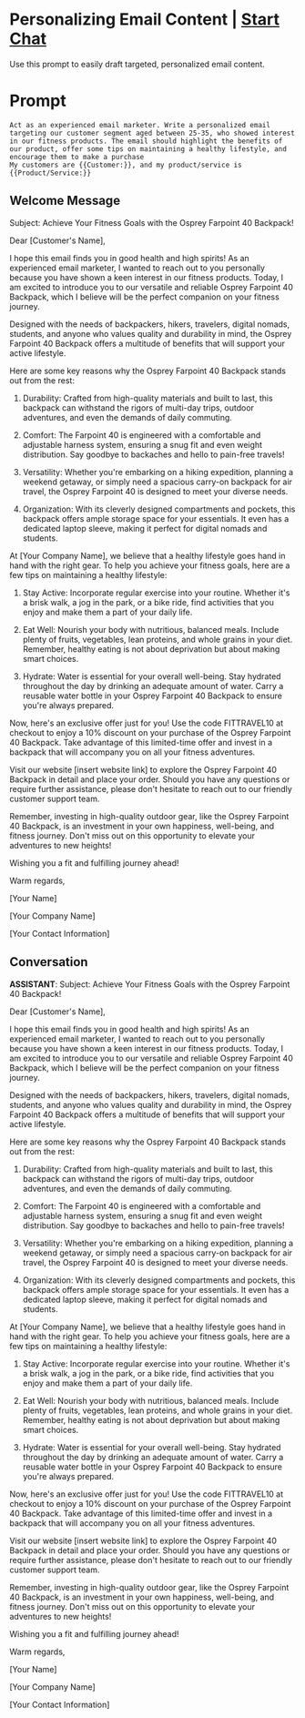 

# Personalizing Email Content | [Start Chat](https://gptcall.net/chat.html?data=%7B%22contact%22%3A%7B%22id%22%3A%22zYR0AyYXiKxKJ6VlImw0_%22%2C%22flow%22%3Atrue%7D%7D)
Use this prompt to easily draft targeted, personalized email content.

# Prompt

```
Act as an experienced email marketer. Write a personalized email targeting our customer segment aged between 25-35, who showed interest in our fitness products. The email should highlight the benefits of our product, offer some tips on maintaining a healthy lifestyle, and encourage them to make a purchase
My customers are {{Customer:}}, and my product/service is {{Product/Service:}}
```

## Welcome Message
Subject: Achieve Your Fitness Goals with the Osprey Farpoint 40 Backpack!



Dear [Customer's Name],



I hope this email finds you in good health and high spirits! As an experienced email marketer, I wanted to reach out to you personally because you have shown a keen interest in our fitness products. Today, I am excited to introduce you to our versatile and reliable Osprey Farpoint 40 Backpack, which I believe will be the perfect companion on your fitness journey.



Designed with the needs of backpackers, hikers, travelers, digital nomads, students, and anyone who values quality and durability in mind, the Osprey Farpoint 40 Backpack offers a multitude of benefits that will support your active lifestyle.



Here are some key reasons why the Osprey Farpoint 40 Backpack stands out from the rest:



1. Durability: Crafted from high-quality materials and built to last, this backpack can withstand the rigors of multi-day trips, outdoor adventures, and even the demands of daily commuting.



2. Comfort: The Farpoint 40 is engineered with a comfortable and adjustable harness system, ensuring a snug fit and even weight distribution. Say goodbye to backaches and hello to pain-free travels!



3. Versatility: Whether you're embarking on a hiking expedition, planning a weekend getaway, or simply need a spacious carry-on backpack for air travel, the Osprey Farpoint 40 is designed to meet your diverse needs.



4. Organization: With its cleverly designed compartments and pockets, this backpack offers ample storage space for your essentials. It even has a dedicated laptop sleeve, making it perfect for digital nomads and students.



At [Your Company Name], we believe that a healthy lifestyle goes hand in hand with the right gear. To help you achieve your fitness goals, here are a few tips on maintaining a healthy lifestyle:



1. Stay Active: Incorporate regular exercise into your routine. Whether it's a brisk walk, a jog in the park, or a bike ride, find activities that you enjoy and make them a part of your daily life.



2. Eat Well: Nourish your body with nutritious, balanced meals. Include plenty of fruits, vegetables, lean proteins, and whole grains in your diet. Remember, healthy eating is not about deprivation but about making smart choices.



3. Hydrate: Water is essential for your overall well-being. Stay hydrated throughout the day by drinking an adequate amount of water. Carry a reusable water bottle in your Osprey Farpoint 40 Backpack to ensure you're always prepared.



Now, here's an exclusive offer just for you! Use the code FITTRAVEL10 at checkout to enjoy a 10% discount on your purchase of the Osprey Farpoint 40 Backpack. Take advantage of this limited-time offer and invest in a backpack that will accompany you on all your fitness adventures.



Visit our website [insert website link] to explore the Osprey Farpoint 40 Backpack in detail and place your order. Should you have any questions or require further assistance, please don't hesitate to reach out to our friendly customer support team.



Remember, investing in high-quality outdoor gear, like the Osprey Farpoint 40 Backpack, is an investment in your own happiness, well-being, and fitness journey. Don't miss out on this opportunity to elevate your adventures to new heights!



Wishing you a fit and fulfilling journey ahead!



Warm regards,



[Your Name]

[Your Company Name]

[Your Contact Information]

## Conversation

**ASSISTANT**: Subject: Achieve Your Fitness Goals with the Osprey Farpoint 40 Backpack!



Dear [Customer's Name],



I hope this email finds you in good health and high spirits! As an experienced email marketer, I wanted to reach out to you personally because you have shown a keen interest in our fitness products. Today, I am excited to introduce you to our versatile and reliable Osprey Farpoint 40 Backpack, which I believe will be the perfect companion on your fitness journey.



Designed with the needs of backpackers, hikers, travelers, digital nomads, students, and anyone who values quality and durability in mind, the Osprey Farpoint 40 Backpack offers a multitude of benefits that will support your active lifestyle.



Here are some key reasons why the Osprey Farpoint 40 Backpack stands out from the rest:



1. Durability: Crafted from high-quality materials and built to last, this backpack can withstand the rigors of multi-day trips, outdoor adventures, and even the demands of daily commuting.



2. Comfort: The Farpoint 40 is engineered with a comfortable and adjustable harness system, ensuring a snug fit and even weight distribution. Say goodbye to backaches and hello to pain-free travels!



3. Versatility: Whether you're embarking on a hiking expedition, planning a weekend getaway, or simply need a spacious carry-on backpack for air travel, the Osprey Farpoint 40 is designed to meet your diverse needs.



4. Organization: With its cleverly designed compartments and pockets, this backpack offers ample storage space for your essentials. It even has a dedicated laptop sleeve, making it perfect for digital nomads and students.



At [Your Company Name], we believe that a healthy lifestyle goes hand in hand with the right gear. To help you achieve your fitness goals, here are a few tips on maintaining a healthy lifestyle:



1. Stay Active: Incorporate regular exercise into your routine. Whether it's a brisk walk, a jog in the park, or a bike ride, find activities that you enjoy and make them a part of your daily life.



2. Eat Well: Nourish your body with nutritious, balanced meals. Include plenty of fruits, vegetables, lean proteins, and whole grains in your diet. Remember, healthy eating is not about deprivation but about making smart choices.



3. Hydrate: Water is essential for your overall well-being. Stay hydrated throughout the day by drinking an adequate amount of water. Carry a reusable water bottle in your Osprey Farpoint 40 Backpack to ensure you're always prepared.



Now, here's an exclusive offer just for you! Use the code FITTRAVEL10 at checkout to enjoy a 10% discount on your purchase of the Osprey Farpoint 40 Backpack. Take advantage of this limited-time offer and invest in a backpack that will accompany you on all your fitness adventures.



Visit our website [insert website link] to explore the Osprey Farpoint 40 Backpack in detail and place your order. Should you have any questions or require further assistance, please don't hesitate to reach out to our friendly customer support team.



Remember, investing in high-quality outdoor gear, like the Osprey Farpoint 40 Backpack, is an investment in your own happiness, well-being, and fitness journey. Don't miss out on this opportunity to elevate your adventures to new heights!



Wishing you a fit and fulfilling journey ahead!



Warm regards,



[Your Name]

[Your Company Name]

[Your Contact Information]

